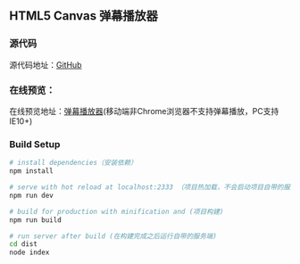 ## HTML5 Canvas 弹幕播放器

### 源代码
源代码地址：[GitHub](https://github.com/272092461/MKPlayer)

### 在线预览：
在线预览地址：[弹幕播放器](http://115.159.3.200:2333)(移动端非Chrome浏览器不支持弹幕播放，PC支持IE10+)

### Build Setup

```bash
# install dependencies（安装依赖）
npm install

# serve with hot reload at localhost:2333 （项目热加载，不会启动项目自带的服务端代码，发送弹幕不会写入XML）
npm run dev

# build for production with minification and (项目构建)
npm run build

# run server after build (在构建完成之后运行自带的服务端)
cd dist
node index
